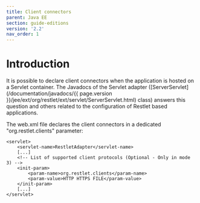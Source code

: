 ```yaml
---
title: Client connectors
parent: Java EE
section: guide-editions
version: '2.2'
nav_order: 1
---
```

# Introduction

It is possible to declare client connectors when the application is
hosted on a Servlet container. The Javadocs of the Servlet adapter
([ServerServlet](/documentation/javadocs/{{ page.version }}/jee/ext/org/restlet/ext/servlet/ServerServlet.html)
class) answers this question and others related to the configuration of
Restlet based applications.

The web.xml file declares the client connectors in a dedicated
"org.restlet.clients" parameter:

<pre class="language-markup"><code class="language-markup">&lt;servlet&gt;
    &lt;servlet-name&gt;RestletAdapter&lt;/servlet-name&gt;
    [...]
    &lt;!-- List of supported client protocols (Optional - Only in mode 3) --&gt;
    &lt;init-param&gt;
        &lt;param-name&gt;org.restlet.clients&lt;/param-name&gt;
        &lt;param-value&gt;HTTP HTTPS FILE&lt;/param-value&gt;
    &lt;/init-param&gt;
    [...]
&lt;/servlet&gt;
</code></pre>
